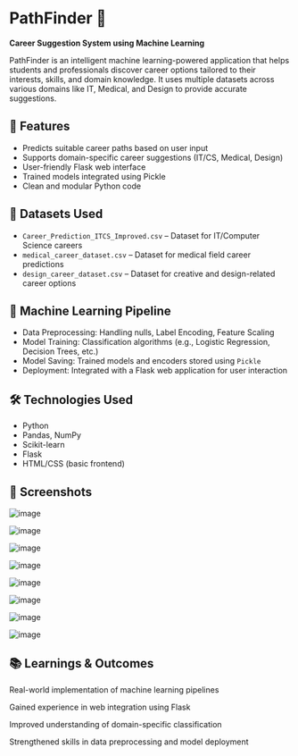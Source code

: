 # PathFinder 🎯
**Career Suggestion System using Machine Learning**

PathFinder is an intelligent machine learning-powered application that helps students and professionals discover career options tailored to their interests, skills, and domain knowledge. It uses multiple datasets across various domains like IT, Medical, and Design to provide accurate suggestions.

## 🚀 Features
- Predicts suitable career paths based on user input
- Supports domain-specific career suggestions (IT/CS, Medical, Design)
- User-friendly Flask web interface
- Trained models integrated using Pickle
- Clean and modular Python code

## 📁 Datasets Used
- `Career_Prediction_ITCS_Improved.csv` – Dataset for IT/Computer Science careers
- `medical_career_dataset.csv` – Dataset for medical field career predictions
- `design_career_dataset.csv` – Dataset for creative and design-related career options

## 🧠 Machine Learning Pipeline
- Data Preprocessing: Handling nulls, Label Encoding, Feature Scaling
- Model Training: Classification algorithms (e.g., Logistic Regression, Decision Trees, etc.)
- Model Saving: Trained models and encoders stored using `Pickle`
- Deployment: Integrated with a Flask web application for user interaction

## 🛠 Technologies Used
- Python
- Pandas, NumPy
- Scikit-learn
- Flask
- HTML/CSS (basic frontend)

## 📸 Screenshots
![image](https://github.com/user-attachments/assets/0d87f73d-5595-4e43-ab30-7587fc0d8d45)

![image](https://github.com/user-attachments/assets/04835355-d8b8-45d4-948a-5fe6919b0fbd)

![image](https://github.com/user-attachments/assets/07d1aad8-5104-4f73-9292-c7a96b81038d)

![image](https://github.com/user-attachments/assets/65b44f9b-f90b-4d4b-b87e-b3b364419286)

![image](https://github.com/user-attachments/assets/62ecd145-1abb-4c34-b969-fe64bbea51c4)

![image](https://github.com/user-attachments/assets/8908094c-e20f-43f2-af54-17dd8ac23c87)

![image](https://github.com/user-attachments/assets/9fd55120-5258-4cb4-98e9-c0bd44f79af0)

![image](https://github.com/user-attachments/assets/d662944c-a534-40a3-b5f7-0652a16055ec)

## 📚 Learnings & Outcomes
Real-world implementation of machine learning pipelines

Gained experience in web integration using Flask

Improved understanding of domain-specific classification

Strengthened skills in data preprocessing and model deployment
